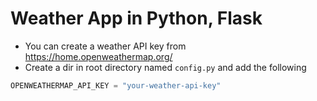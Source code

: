 # Weather App in Python, Flask

- You can create a weather API key from https://home.openweathermap.org/
- Create a dir in root directory named `config.py`
and add the  following
```python
OPENWEATHERMAP_API_KEY = "your-weather-api-key"
```